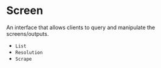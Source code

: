 # Screen
An interface that allows clients to query and manipulate the screens/outputs.

* `List`
* `Resolution`
* `Scrape`
